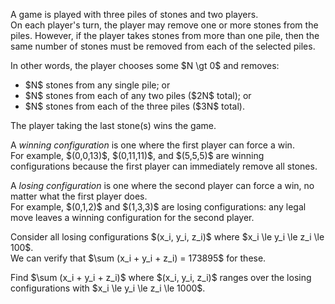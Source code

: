 <p>A game is played with three piles of stones and two players.<br />
On each player's turn, the player may remove one or more stones from the piles. However, if the player takes stones from more than one pile, then the same number of stones must be removed from each of the selected piles.</p>

<p>In other words, the player chooses some $N \gt 0$ and removes:</p>

<ul>
<li>$N$ stones from any single pile; or</li>
<li>$N$ stones from each of any two piles ($2N$ total); or</li>
<li>$N$ stones from each of the three piles ($3N$ total).</li>
</ul>

<p>The player taking the last stone(s) wins the game.</p>

<p>A <dfn>winning configuration</dfn> is one where the first player can force a win.<br />
For example, $(0,0,13)$, $(0,11,11)$, and $(5,5,5)$ are winning configurations because the first player can immediately remove all stones.</p>

<p>A <dfn>losing configuration</dfn> is one where the second player can force a win, no matter what the first player does.<br />
For example, $(0,1,2)$ and $(1,3,3)$ are losing configurations: any legal move leaves a winning configuration for the second player.</p>

<p>Consider all losing configurations $(x_i, y_i, z_i)$ where $x_i \le y_i \le z_i \le 100$.<br />
We can verify that $\sum (x_i + y_i + z_i) = 173895$ for these.</p>

<p>Find $\sum (x_i + y_i + z_i)$ where $(x_i, y_i, z_i)$ ranges over the losing configurations with $x_i \le y_i \le z_i \le 1000$.</p>
